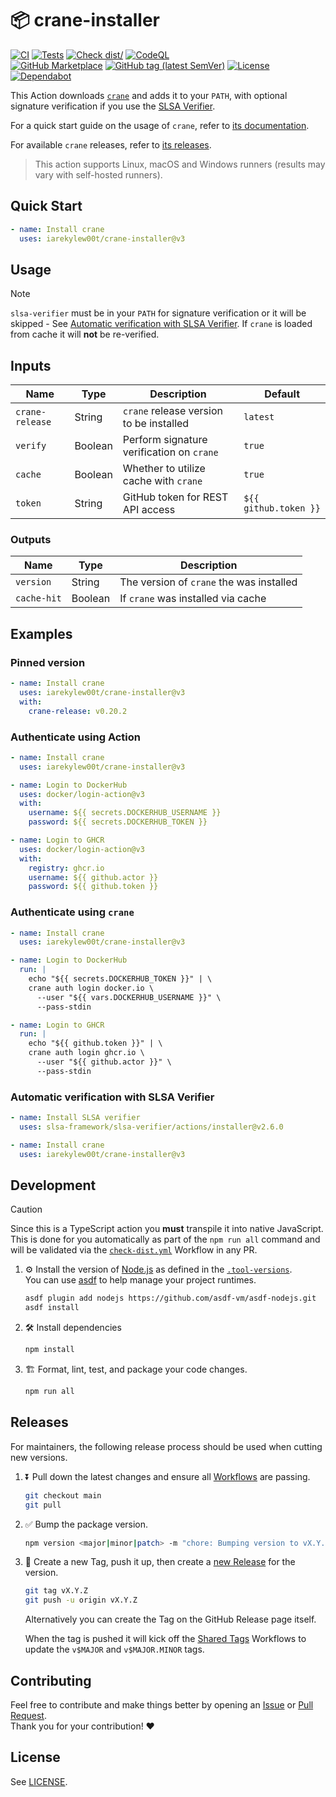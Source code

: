 # 📦 crane-installer

[![CI](https://github.com/IAreKyleW00t/crane-installer/actions/workflows/ci.yml/badge.svg)](https://github.com/IAreKyleW00t/crane-installer/actions/workflows/ci.yml)
[![Tests](https://github.com/IAreKyleW00t/crane-installer/actions/workflows/test.yml/badge.svg)](https://github.com/IAreKyleW00t/crane-installer/actions/workflows/test.yml)
[![Check dist/](https://github.com/IAreKyleW00t/crane-installer/actions/workflows/check-dist.yml/badge.svg)](https://github.com/IAreKyleW00t/crane-installer/actions/workflows/check-dist.yml)
[![CodeQL](https://github.com/IAreKyleW00t/crane-installer/actions/workflows/codeql.yml/badge.svg)](https://github.com/IAreKyleW00t/crane-installer/actions/workflows/codeql.yml)  
[![GitHub Marketplace](https://img.shields.io/badge/Marketplace-crane--installer-blue?style=flat&logo=github)](https://github.com/marketplace/actions/crane-installer)
[![GitHub tag (latest SemVer)](https://img.shields.io/github/v/tag/IAreKyleW00t/crane-installer?style=flat&label=Latest%20Version&color=blue)](https://github.com/IAreKyleW00t/crane-installer/tags)
[![License](https://img.shields.io/github/license/IAreKyleW00t/crane-installer?label=License)](https://github.com/IAreKyleW00t/crane-installer/blob/main/LICENSE)
[![Dependabot](https://img.shields.io/badge/Dependabot-0366d6?style=flat&logo=dependabot&logoColor=white)](.github/dependabot.yml)

This Action downloads
[`crane`](https://github.com/google/go-containerregistry/tree/main/cmd/crane)
and adds it to your `PATH`, with optional signature verification if you use the
[SLSA Verifier](https://github.com/slsa-framework/slsa-verifier).

For a quick start guide on the usage of `crane`, refer to
[its documentation](https://github.com/google/go-containerregistry/blob/main/cmd/crane/recipes.md).

For available `crane` releases, refer to
[its releases](https://github.com/google/go-containerregistry/releases).

> This action supports Linux, macOS and Windows runners (results may vary with
> self-hosted runners).

## Quick Start

```yaml
- name: Install crane
  uses: iarekylew00t/crane-installer@v3
```

## Usage

> [!NOTE]
>
> `slsa-verifier` must be in your `PATH` for signature verification or it will
> be skipped - See
> [Automatic verification with SLSA Verifier](#automatic-verification-with-slsa-verifier).
> If `crane` is loaded from cache it will **not** be re-verified.

## Inputs

| Name            | Type    | Description                               | Default               |
| --------------- | ------- | ----------------------------------------- | --------------------- |
| `crane-release` | String  | `crane` release version to be installed   | `latest`              |
| `verify`        | Boolean | Perform signature verification on `crane` | `true`                |
| `cache`         | Boolean | Whether to utilize cache with `crane`     | `true`                |
| `token`         | String  | GitHub token for REST API access          | `${{ github.token }}` |

### Outputs

| Name        | Type    | Description                              |
| ----------- | ------- | ---------------------------------------- |
| `version`   | String  | The version of `crane` the was installed |
| `cache-hit` | Boolean | If `crane` was installed via cache       |

## Examples

### Pinned version

```yaml
- name: Install crane
  uses: iarekylew00t/crane-installer@v3
  with:
    crane-release: v0.20.2
```

### Authenticate using Action

```yaml
- name: Install crane
  uses: iarekylew00t/crane-installer@v3

- name: Login to DockerHub
  uses: docker/login-action@v3
  with:
    username: ${{ secrets.DOCKERHUB_USERNAME }}
    password: ${{ secrets.DOCKERHUB_TOKEN }}

- name: Login to GHCR
  uses: docker/login-action@v3
  with:
    registry: ghcr.io
    username: ${{ github.actor }}
    password: ${{ github.token }}
```

### Authenticate using `crane`

```yaml
- name: Install crane
  uses: iarekylew00t/crane-installer@v3

- name: Login to DockerHub
  run: |
    echo "${{ secrets.DOCKERHUB_TOKEN }}" | \
    crane auth login docker.io \
      --user "${{ vars.DOCKERHUB_USERNAME }}" \
      --pass-stdin

- name: Login to GHCR
  run: |
    echo "${{ github.token }}" | \
    crane auth login ghcr.io \
      --user "${{ github.actor }}" \
      --pass-stdin
```

### Automatic verification with SLSA Verifier

```yaml
- name: Install SLSA verifier
  uses: slsa-framework/slsa-verifier/actions/installer@v2.6.0

- name: Install crane
  uses: iarekylew00t/crane-installer@v3
```

## Development

> [!CAUTION]
>
> Since this is a TypeScript action you **must** transpile it into native
> JavaScript. This is done for you automatically as part of the `npm run all`
> command and will be validated via the
> [`check-dist.yml`](https://github.com/IAreKyleW00t/crane-installer/actions/workflows/check-dist.yml)
> Workflow in any PR.

1. ⚙️ Install the version of [Node.js](https://nodejs.org/en) as defined in the
   [`.tool-versions`](.tool-versions).  
   You can use [asdf](https://github.com/asdf-vm/asdf) to help manage your
   project runtimes.

   ```sh
   asdf plugin add nodejs https://github.com/asdf-vm/asdf-nodejs.git
   asdf install
   ```

2. 🛠️ Install dependencies

   ```sh
   npm install
   ```

3. 🏗️ Format, lint, test, and package your code changes.

   ```sh
   npm run all
   ```

## Releases

For maintainers, the following release process should be used when cutting new
versions.

1. ⏬ Pull down the latest changes and ensure all
   [Workflows](https://github.com/IAreKyleW00t/crane-installer/actions) are
   passing.

   ```sh
   git checkout main
   git pull
   ```

2. ✅ Bump the package version.

   ```sh
   npm version <major|minor|patch> -m "chore: Bumping version to vX.Y.Z"
   ```

3. 🔖 Create a new Tag, push it up, then create a
   [new Release](https://github.com/IAreKyleW00t/crane-installer/releases/new)
   for the version.

   ```sh
   git tag vX.Y.Z
   git push -u origin vX.Y.Z
   ```

   Alternatively you can create the Tag on the GitHub Release page itself.

   When the tag is pushed it will kick off the
   [Shared Tags](https://github.com/IAreKyleW00t/crane-installer/actions/workflows/shared-tags.yml)
   Workflows to update the `v$MAJOR` and `v$MAJOR.MINOR` tags.

## Contributing

Feel free to contribute and make things better by opening an
[Issue](https://github.com/IAreKyleW00t/crane-installer/issues) or
[Pull Request](https://github.com/IAreKyleW00t/crane-installer/pulls).  
Thank you for your contribution! ❤️

## License

See
[LICENSE](https://github.com/IAreKyleW00t/crane-installer/blob/main/LICENSE).
